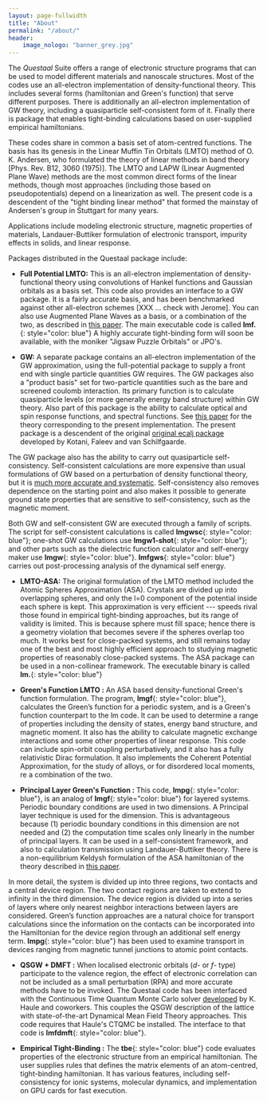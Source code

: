```yaml
---
layout: page-fullwidth
title: "About"
permalink: "/about/"
header:
    image_nologo: "banner_grey.jpg"
---
```


The *Questaal* Suite offers a range of electronic structure programs that can be used to model different materials and nanoscale structures.  Most of the codes use an all-electron implementation of density-functional theory. This includes several forms (hamiltonian and Green's function) that serve different purposes.  There is additionally an all-electron implementation of GW theory, including a quasiparticle self-consistent form of it.  Finally there is package that enables tight-binding calculations based on user-supplied empirical hamiltonians.

These codes share in common a basis set of atom-centred functions.  The basis has its genesis in the Linear Muffin Tin Orbitals (LMTO) method of O. K. Andersen, who formulated the theory of linear methods in band theory [Phys. Rev. B12, 3060 (1975)].  The LMTO and LAPW (Linear Augmented Plane Wave) methods are the most common direct forms of the linear methods, though most approaches (including those based on pseudopotentials) depend on a linearization as well.  The present code is a descendent of the "tight binding linear method" that formed the mainstay of Andersen's group in Stuttgart for many years.                     

Applications include modeling electronic structure, magnetic properties of materials, Landauer-Buttiker formulation of electronic transport, impurity effects in solids, and linear response.

Packages distributed in the Questaal package include:

+ **Full Potential LMTO:**   This is an all-electron implementation of density-functional theory using convolutions of Hankel functions and Gaussian orbitals as a basis set.  This code also provides an interface to a GW package. It is a fairly accurate basis, and has been benchmarked against other all-electron schemes [XXX ... check with Jerome].  You can also use Augmented Plane Waves as a basis, or a combination of the two, as described in 
[this paper](http://link.aps.org/doi/10.1103/PhysRevB.81.125117).
The main executable code is called **lmf.**{: style="color: blue"}
A highly accurate tight-binding form will soon be available, with the moniker "Jigsaw Puzzle Orbitals" or JPO's.

+ **GW:** A separate package contains an all-electron implementation of the GW
approximation, using the full-potential package to supply a front end with single particle
quantities GW requires. The GW packages also a "product basis" set for two-particle
quantities such as the bare and screened coulomb interaction.  Its primary
function is to calculate quasiparticle levels (or more generally
energy band structure) within GW theory.  Also part of this package is the
ability to calculate optical and spin response functions, and spectral
functions. See [this paper](http://link.aps.org/abstract/PRB/v76/e165106) for the theory corresponding to
the present implementation.  The present package is a descendent of the original
[original ecalj package](github.com/tkotani/ecalj) developed by Kotani, Faleev and van Schilfgaarde.

The GW package also has the ability to carry out quasiparticle
self-consistency. Self-consistent calculations are more expensive than usual formulations of GW based on a
perturbation of density functional theory, but it is [much more accurate and
systematic](http://link.aps.org/abstract/PRL/v96/e226402).  Self-consistency also
removes dependence on the starting point and also makes it possible to generate
ground state properties that are sensitive to self-consistency, such as the
magnetic moment.

Both GW and self-consistent GW are executed through a family of scripts.  The
script for self-consistent calculations is called **lmgwsc**{: style="color:
blue"}; one-shot GW calculations use **lmgw1-shot**{: style="color: blue"}; and
other parts such as the dielectric function calculator and self-energy maker use
**lmgw**{: style="color: blue"}.  **lmfgws**{: style="color: blue"} carries out
post-processing analysis of the dynamical self energy.

+ **LMTO-ASA:** The original formulation of the LMTO method included
the Atomic Spheres Approximation (ASA). Crystals are divided up into
overlapping spheres, and only the l=0 component of the potential
inside each sphere is kept.  This approximation is very efficient ---
speeds rival those found in empirical tight-binding approaches, but
its range of validity is limited.  This is because sphere must fill
space; hence there is a geometry violation that becomes severe if the
spheres overlap too much. It works best for close-packed systems, and
still remains today one of the best and most highly efficient approach
to studying magnetic properties of reasonably close-packed systems.
The ASA package can be used in a non-collinear framework.  The executable
binary is called **lm.**{: style="color: blue"}

+ **Green's Function LMTO :** An ASA based density-functional Green's
function formulation.  The program, **lmgf**{: style="color: blue"}, calculates the Green’s
function for a periodic system, and is a Green's function counterpart
to the lm code.  It can be used to determine a range of properties
including the density of states, energy band structure, and magnetic
moment.  It also has the ability to calculate magnetic exchange
interactions and some other properties of linear response.  This code
can include spin-orbit coupling perturbatively, and it also has a
fully relativistic Dirac formulation.  It also implements the
Coherent Potential Approximation, for the study of alloys, or for
disordered local moments, re a combination of the two.

+ **Principal Layer Green's Function :** This code, **lmpg**{: style="color: blue"}, is an analog of
**lmgf**{: style="color: blue"} for layered systems.  Periodic boundary conditions are used in two
dimensions.  A Principal layer technique is used for the dimension.  This is
advantageous because (1) periodic boundary conditions in this dimension are not
needed and (2) the computation time scales only linearly in the number of
principal layers.  It can be used in a self-consistent framework, and also to
calculation transmission using Landauer-Buttiker theory.  There is a
non-equilibrium Keldysh formulation of the ASA hamiltonian of the theory
described in [this paper](http://link.aps.org/doi/10.1103/PhysRevB.71.195422).

In more detail, the system is divided up into three regions, two contacts and a
central device region. The two contact regions are taken to extend to infinity
in the third dimension. The device region is divided up into a series of layers
where only nearest neighbor interactions between layers are considered. Green’s
function approaches are a natural choice for transport calculations since the
information on the contacts can be incorporated into the Hamiltonian for the
device region through an additional self energy term. **lmpg**{: style="color: blue"} has been used to
examine transport in devices ranging from magnetic tunnel junctions to atomic
point contacts.

+ **QSGW + DMFT :** When localised electronic orbitals (*d-* or *f-* type)
participate to the valence region, the effect of electronic correlation can not
be included as a small perturbation (RPA) and more accurate methods have to be
invoked. The Questaal code has been interfaced with the Continuous Time Quantum
Monte Carlo solver
[developed](http://journals.aps.org/prb/abstract/10.1103/PhysRevB.75.155113) by
K. Haule and coworkers. This couples the QSGW description of the lattice with
state-of-the-art Dynamical Mean Field Theory approaches.  This code requires
that Haule's CTQMC be installed.  The interface to that code is **lmfdmft**{: style="color: blue"}.

+ **Empirical Tight-Binding :** The **tbe**{: style="color: blue"} code evaluates properties of the
electronic structure from an empirical hamiltonian.  The user supplies rules
that defines the matrix elements of an atom-centred, tight-binding hamiltonian.
It has various features, including self-consistency for ionic systems, molecular
dynamics, and implementation on GPU cards for fast execution.

